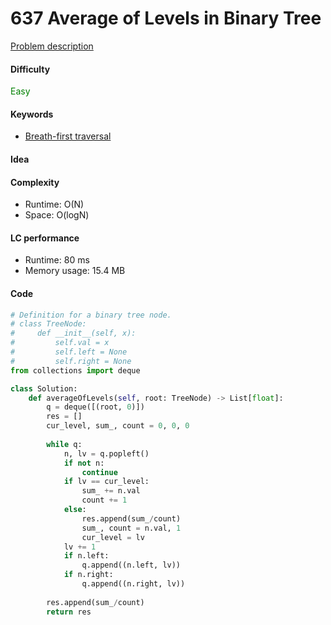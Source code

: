 637 Average of Levels in Binary Tree
=======================
[Problem description](https://leetcode.com/problems/average-of-levels-in-binary-tree/)

#### Difficulty
<span style="color:green">Easy</span>

#### Keywords
- [Breath-first traversal](../categories/bfs.md)

#### Idea

#### Complexity
- Runtime: O(N)
- Space: O(logN) 

#### LC performance
- Runtime: 80 ms
- Memory usage: 15.4 MB

#### Code
```python
# Definition for a binary tree node.
# class TreeNode:
#     def __init__(self, x):
#         self.val = x
#         self.left = None
#         self.right = None
from collections import deque

class Solution:
    def averageOfLevels(self, root: TreeNode) -> List[float]:
        q = deque([(root, 0)])
        res = []
        cur_level, sum_, count = 0, 0, 0
        
        while q:
            n, lv = q.popleft()
            if not n:
                continue
            if lv == cur_level:
                sum_ += n.val
                count += 1
            else:
                res.append(sum_/count)
                sum_, count = n.val, 1
                cur_level = lv
            lv += 1
            if n.left:
                q.append((n.left, lv))
            if n.right:
                q.append((n.right, lv))
                
        res.append(sum_/count)
        return res
```